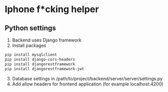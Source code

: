 # Iphone f*cking helper
## Python settings
1. Backend uses Django framework
2. Install packages
``` bash
pip install mysqlclient
pip install django-cors-headers 
pip install djangorestframework
pip install djangorestframework-jwt
```

3. Database settings in /path/to/project/backend/server/server/settings.py
4. Add allow headers for frontend application (for example localhost:4200)

